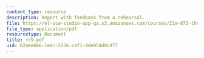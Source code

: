 ```yaml
---
content_type: resource
description: Report with feedback from a rehearsal.
file: https://ol-ocw-studio-app-qa.s3.amazonaws.com/courses/21m-873-theater-arts-topics-suburbia-january-iap-2008/b2aee6b61eac5336caf14de954d0cd77_rr9.pdf
file_type: application/pdf
resourcetype: Document
title: rr9.pdf
uid: b2aee6b6-1eac-5336-caf1-4de954d0cd77
---
```

